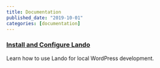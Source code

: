 ```yaml
---
title: Documentation
published_date: "2019-10-01"
categories: [documentation]
---
```

### [Install and Configure Lando](/guides/local-development/lando-wordpress)
Learn how to use Lando for local WordPress development.
